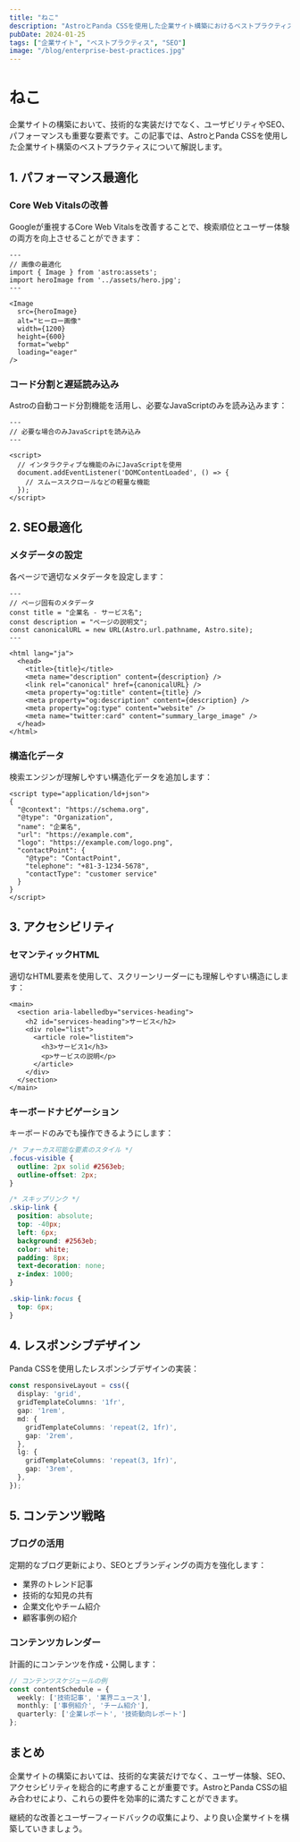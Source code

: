 ```yaml
---
title: "ねこ"
description: "AstroとPanda CSSを使用した企業サイト構築におけるベストプラクティスと実装例を紹介します。"
pubDate: 2024-01-25
tags: ["企業サイト", "ベストプラクティス", "SEO"]
image: "/blog/enterprise-best-practices.jpg"
---
```


# ねこ

企業サイトの構築において、技術的な実装だけでなく、ユーザビリティやSEO、パフォーマンスも重要な要素です。この記事では、AstroとPanda CSSを使用した企業サイト構築のベストプラクティスについて解説します。

## 1. パフォーマンス最適化

### Core Web Vitalsの改善

Googleが重視するCore Web Vitalsを改善することで、検索順位とユーザー体験の両方を向上させることができます：

```astro
---
// 画像の最適化
import { Image } from 'astro:assets';
import heroImage from '../assets/hero.jpg';
---

<Image 
  src={heroImage} 
  alt="ヒーロー画像"
  width={1200}
  height={600}
  format="webp"
  loading="eager"
/>
```

### コード分割と遅延読み込み

Astroの自動コード分割機能を活用し、必要なJavaScriptのみを読み込みます：

```astro
---
// 必要な場合のみJavaScriptを読み込み
---

<script>
  // インタラクティブな機能のみにJavaScriptを使用
  document.addEventListener('DOMContentLoaded', () => {
    // スムーススクロールなどの軽量な機能
  });
</script>
```

## 2. SEO最適化

### メタデータの設定

各ページで適切なメタデータを設定します：

```astro
---
// ページ固有のメタデータ
const title = "企業名 - サービス名";
const description = "ページの説明文";
const canonicalURL = new URL(Astro.url.pathname, Astro.site);
---

<html lang="ja">
  <head>
    <title>{title}</title>
    <meta name="description" content={description} />
    <link rel="canonical" href={canonicalURL} />
    <meta property="og:title" content={title} />
    <meta property="og:description" content={description} />
    <meta property="og:type" content="website" />
    <meta name="twitter:card" content="summary_large_image" />
  </head>
</html>
```

### 構造化データ

検索エンジンが理解しやすい構造化データを追加します：

```astro
<script type="application/ld+json">
{
  "@context": "https://schema.org",
  "@type": "Organization",
  "name": "企業名",
  "url": "https://example.com",
  "logo": "https://example.com/logo.png",
  "contactPoint": {
    "@type": "ContactPoint",
    "telephone": "+81-3-1234-5678",
    "contactType": "customer service"
  }
}
</script>
```

## 3. アクセシビリティ

### セマンティックHTML

適切なHTML要素を使用して、スクリーンリーダーにも理解しやすい構造にします：

```astro
<main>
  <section aria-labelledby="services-heading">
    <h2 id="services-heading">サービス</h2>
    <div role="list">
      <article role="listitem">
        <h3>サービス1</h3>
        <p>サービスの説明</p>
      </article>
    </div>
  </section>
</main>
```

### キーボードナビゲーション

キーボードのみでも操作できるようにします：

```css
/* フォーカス可能な要素のスタイル */
.focus-visible {
  outline: 2px solid #2563eb;
  outline-offset: 2px;
}

/* スキップリンク */
.skip-link {
  position: absolute;
  top: -40px;
  left: 6px;
  background: #2563eb;
  color: white;
  padding: 8px;
  text-decoration: none;
  z-index: 1000;
}

.skip-link:focus {
  top: 6px;
}
```

## 4. レスポンシブデザイン

Panda CSSを使用したレスポンシブデザインの実装：

```typescript
const responsiveLayout = css({
  display: 'grid',
  gridTemplateColumns: '1fr',
  gap: '1rem',
  md: {
    gridTemplateColumns: 'repeat(2, 1fr)',
    gap: '2rem',
  },
  lg: {
    gridTemplateColumns: 'repeat(3, 1fr)',
    gap: '3rem',
  },
});
```

## 5. コンテンツ戦略

### ブログの活用

定期的なブログ更新により、SEOとブランディングの両方を強化します：

- 業界のトレンド記事
- 技術的な知見の共有
- 企業文化やチーム紹介
- 顧客事例の紹介

### コンテンツカレンダー

計画的にコンテンツを作成・公開します：

```typescript
// コンテンツスケジュールの例
const contentSchedule = {
  weekly: ['技術記事', '業界ニュース'],
  monthly: ['事例紹介', 'チーム紹介'],
  quarterly: ['企業レポート', '技術動向レポート']
};
```

## まとめ

企業サイトの構築においては、技術的な実装だけでなく、ユーザー体験、SEO、アクセシビリティを総合的に考慮することが重要です。AstroとPanda CSSの組み合わせにより、これらの要件を効率的に満たすことができます。

継続的な改善とユーザーフィードバックの収集により、より良い企業サイトを構築していきましょう。 